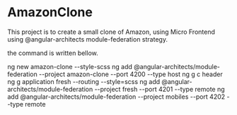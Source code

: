 # AmazonClone

This project is to create a small clone of Amazon, using Micro Frontend using @angular-architects module-federation strategy.


the command is written bellow.

ng new amazon-clone --style-scss
ng add @angular-architects/module-federation --project amazon-clone --port 4200 --type host
ng g c header
ng g application fresh --routing --style=scss
ng add @angular-architects/module-federation --project fresh --port 4201 --type remote
ng add @angular-architects/module-federation --project mobiles --port 4202 --type remote